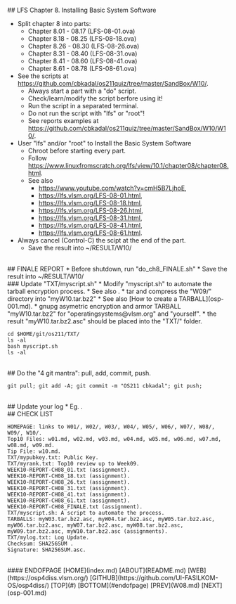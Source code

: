 <br>
## LFS Chapter 8. Installing Basic System Software

* Split chapter 8 into parts:
  * Chapter 8.01 - 08.17 (LFS-08-01.ova)
  * Chapter 8.18 - 08.25 (LFS-08-18.ova)
  * Chapter 8.26 - 08.30 (LFS-08-26.ova)
  * Chapter 8.31 - 08.40 (LFS-08-31.ova)
  * Chapter 8.41 - 08.60 (LFS-08-41.ova)
  * Chapter 8.61 - 08.78 (LFS-08-61.ova)
* See the scripts at <https://github.com/cbkadal/os211quiz/tree/master/SandBox/W10/>.
  * Always start a part with a "do" script. 
  * Check/learn/modify the script berfore using it!
  * Run the script in a separated terminal.
  * Do not run the script with "lfs" or "root"!
  * See reports examples at <https://github.com/cbkadal/os211quiz/tree/master/SandBox/W10/W10/>.
* User "lfs" and/or "root" to Install the Basic System Software
  * Chroot before starting every part.
  * Follow <https://www.linuxfromscratch.org/lfs/view/10.1/chapter08/chapter08.html>.
  * See also
    * <https://www.youtube.com/watch?v=cmH5B7LjhoE>,
    * <https://lfs.vlsm.org/LFS-08-01.html>,
    * <https://lfs.vlsm.org/LFS-08-18.html>,
    * <https://lfs.vlsm.org/LFS-08-26.html>,
    * <https://lfs.vlsm.org/LFS-08-31.html>,
    * <https://lfs.vlsm.org/LFS-08-41.html>,
    * <https://lfs.vlsm.org/LFS-08-61.html>.
* Always cancel (Control-C) the scipt at the end of the part.
  * Save the result into ~/RESULT/W10/

<br>
## FINALE REPORT
* Before shutdown, run "do_ch8_FINALE.sh"
  * Save the result into ~/RESULT/W10/

<br>
### Update "TXT/myscript.sh"
* Modify "myscript.sh" to automate the tarball encryption process.
* See also <https://cbkadal.github.io/os211/004.html>.
* tar and compress the "W09/" directory into "myW10.tar.bz2"
  * See also [How to create a TARBALL](osp-001.md).
* gnupg asymetric encryption and armor TARBALL "myW10.tar.bz2" for "operatingsystems@vlsm.org" and "yourself".
* the result "myW10.tar.bz2.asc" should be placed into the "TXT/" folder.

```
cd $HOME/git/os211/TXT/
ls -al
bash myscript.sh
ls -al

```



<br>
## Do the "4 git mantra": pull, add, commit, push.

```
git pull; git add -A; git commit -m "OS211 cbkadal"; git push;

```

<br>
## Update your log
* Eg. <https://cbkadal.github.io/os211/TXT/mylog.txt>.

<br>
## CHECK LIST

```
HOMEPAGE: links to W01/, W02/, W03/, W04/, W05/, W06/, W07/, W08/, W09/, W10/.
Top10 Files: w01.md, w02.md, w03.md, w04.md, w05.md, w06.md, w07.md, w08.md, w09.md.
Tip File: w10.md.
TXT/mypubkey.txt: Public Key.
TXT/myrank.txt: Top10 review up to Week09.
WEEK10-REPORT-CH08_01.txt (assignment).
WEEK10-REPORT-CH08_18.txt (assignment).
WEEK10-REPORT-CH08_26.txt (assignment).
WEEK10-REPORT-CH08_31.txt (assignment).
WEEK10-REPORT-CH08_41.txt (assignment).
WEEK10-REPORT-CH08_61.txt (assignment).
WEEK10-REPORT-CH08_FINALE.txt (assignment).
TXT/myscript.sh: A script to automate the process.
TARBALLS: myW03.tar.bz2.asc, myW04.tar.bz2.asc, myW05.tar.bz2.asc, 
myW06.tar.bz2.asc, myW07.tar.bz2.asc, myW08.tar.bz2.asc, 
myW09.tar.bz2.asc, myW10.tar.bz2.asc (assignments).
TXT/mylog.txt: Log Update.
Checksum: SHA256SUM .
Signature: SHA256SUM.asc.

```

<br>
#### ENDOFPAGE
[HOME](index.md)
[ABOUT](README.md)
[WEB](https://osp4diss.vlsm.org/)
[GITHUB](https://github.com/UI-FASILKOM-OS/osp4diss/)
[TOP](#)
[BOTTOM](#endofpage)
[PREV](W08.md)
[NEXT](osp-001.md)
<br>

